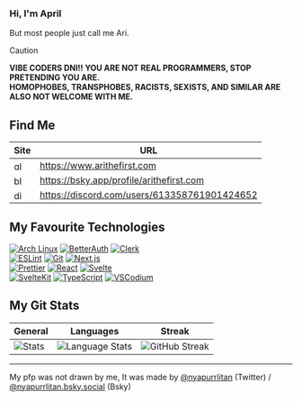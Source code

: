 ### Hi, I'm April

But most people just call me Ari.

> [!CAUTION]
> **VIBE CODERS DNI!! YOU ARE NOT REAL PROGRAMMERS, STOP PRETENDING YOU ARE.**<br> **HOMOPHOBES, TRANSPHOBES, RACISTS, SEXISTS, AND SIMILAR ARE ALSO NOT WELCOME WITH ME.**

## Find Me

| Site                                                                                                                                               | URL                                          |
| -------------------------------------------------------------------------------------------------------------------------------------------------- | -------------------------------------------- |
| <img src="https://icons.veryicon.com/png/o/miscellaneous/base-icon-library-1/internet-54.png" alt="globe icon" width="16px">                       | https://www.arithefirst.com                  |
| <img src="https://upload.wikimedia.org/wikipedia/commons/thumb/7/7a/Bluesky_Logo.svg/1200px-Bluesky_Logo.svg.png" alt="bluesky logo" width="16px"> | https://bsky.app/profile/arithefirst.com     |
| <img src="https://static1.xdaimages.com/wordpress/wp-content/uploads/2024/01/remove-background-project-1.png" alt="discord logo" width="16px">     | https://discord.com/users/613358761901424652 |

## My Favourite Technologies
[![Arch Linux](https://img.shields.io/badge/Arch%20Linux-%231793D1.svg?style=for-the-badge&logo=archlinux&logoColor=white)](https://archlinux.org/)
[![BetterAuth](https://img.shields.io/badge/BetterAuth-%23000000.svg?style=for-the-badge&logo=auth0&logoColor=white)](https://betterauth.dev/)
[![Clerk](https://img.shields.io/badge/Clerk-%23615AEF.svg?style=for-the-badge&logo=clerk&logoColor=white)](https://clerk.com/)<br>
[![ESLint](https://img.shields.io/badge/ESLint-%234A154B.svg?style=for-the-badge&logo=eslint&logoColor=white)](https://eslint.org/)
[![Git](https://img.shields.io/badge/Git-%23F05032.svg?style=for-the-badge&logo=git&logoColor=white)](https://git-scm.com/)
[![Next.js](https://img.shields.io/badge/Next.js-%23000000.svg?style=for-the-badge&logo=nextdotjs&logoColor=white)](https://nextjs.org/)<br>
[![Prettier](https://img.shields.io/badge/Prettier-%23F7B93E.svg?style=for-the-badge&logo=prettier&logoColor=black)](https://prettier.io/)
[![React](https://img.shields.io/badge/React-%2320232a.svg?style=for-the-badge&logo=react&logoColor=%2361DAFB)](https://react.dev/)
[![Svelte](https://img.shields.io/badge/Svelte-%23FF3E00.svg?style=for-the-badge&logo=svelte&logoColor=white)](https://svelte.dev/)<br>
[![SvelteKit](https://img.shields.io/badge/SvelteKit-%23FF3E00.svg?style=for-the-badge&logo=svelte&logoColor=white)](https://kit.svelte.dev/)
[![TypeScript](https://img.shields.io/badge/TypeScript-%232F74C0.svg?style=for-the-badge&logo=typescript&logoColor=white)](https://www.typescriptlang.org/)
[![VSCodium](https://img.shields.io/badge/VSCodium-%232C6FC1.svg?style=for-the-badge&logo=vscodium&logoColor=white)](https://vscodium.com/)

## My Git Stats

| General                                                                                                                                                                                                                                          | Languages                                                                                                                                                                                                                                                                           | Streak                                                                                                                                                                                                                                                                                                                |
| ------------------------------------------------------------------------------------------------------------------------------------------------------------------------------------------------------------------------------------------------ | ----------------------------------------------------------------------------------------------------------------------------------------------------------------------------------------------------------------------------------------------------------------------------------- | --------------------------------------------------------------------------------------------------------------------------------------------------------------------------------------------------------------------------------------------------------------------------------------------------------------------- |
| ![Stats](https://github-readme-stats.vercel.app/api?username=arithefirst&show_icons=true&locale=en&theme=transparent&title_color=CDD6F4&text_color=CDD6F4&border_color=45475a&icon_color=CBA6F7&hide_rank=true&bg_color=69696900&card_width=320) | ![Language Stats](https://github-readme-stats.vercel.app/api/top-langs/?username=arithefirst&layout=compact&show_icons=true&locale=en&theme=transparent&title_color=CDD6F4&text_color=CDD6F4&border_color=45475a&icon_color=CBA6F7&hide_rank=true&bg_color=69696900&card_width=320) | ![GitHub Streak](https://github-readme-streak-stats-mu-three.vercel.app/?user=arithefirst&border=45475a&background=69696900&ring=CBA6F7&fire=CBA6F7&dates=CDD6F4&currStreakLabel=CBA6F7&currStreakNum=CBA6F7&sideNums=CBA6F7&sideLabels=CBA6F7&hide_total_contributions=true&hide_longest_streak=true&card_width=150) |

---

My pfp was not drawn by me, It was made by [@nyapurrlitan](https://www.twitter.com/nyapurrlitan) (Twitter) / [@nyapurrlitan.bsky.social](https://bsky.app/profile/did:plc:szgqicncwcoo5q4xij5xtjdb) (Bsky)
